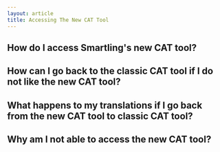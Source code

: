```yaml
---
layout: article
title: Accessing The New CAT Tool
---
```



## How do I access Smartling's new CAT tool?

## How can I go back to the classic CAT tool if I do not like the new CAT tool?

## What happens to my translations if I go back from the new CAT tool to classic CAT tool?

## Why am I not able to access the new CAT tool?